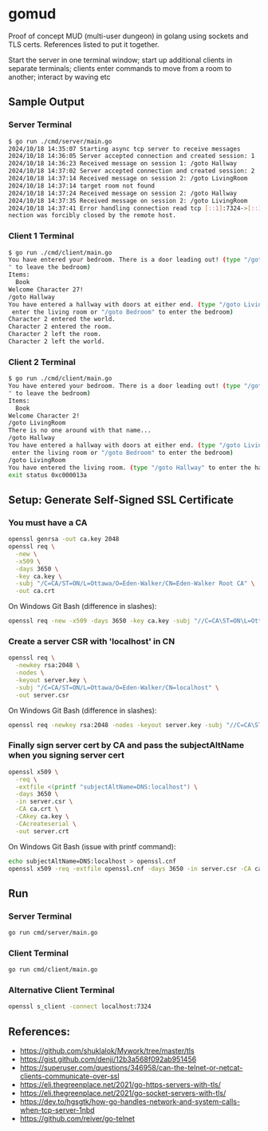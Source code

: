 # gomud

Proof of concept MUD (multi-user dungeon) in golang using sockets and TLS certs. References listed to put it together.

Start the server in one terminal window; start up additional clients in separate terminals; clients enter commands to move from a room to another; interact by waving etc

## Sample Output

### Server Terminal
```bash
$ go run ./cmd/server/main.go
2024/10/18 14:35:07 Starting async tcp server to receive messages
2024/10/18 14:36:05 Server accepted connection and created session: 1
2024/10/18 14:36:23 Received message on session 1: /goto Hallway
2024/10/18 14:37:02 Server accepted connection and created session: 2
2024/10/18 14:37:14 Received message on session 2: /goto LivingRoom
2024/10/18 14:37:14 target room not found
2024/10/18 14:37:24 Received message on session 2: /goto Hallway
2024/10/18 14:37:35 Received message on session 2: /goto LivingRoom
2024/10/18 14:37:41 Error handling connection read tcp [::1]:7324->[::1]:52099: wsarecv: An existing con
nection was forcibly closed by the remote host.
```

### Client 1 Terminal
```bash
$ go run ./cmd/client/main.go
You have entered your bedroom. There is a door leading out! (type "/goto Hallway
" to leave the bedroom)
Items:
  Book
Welcome Character 27!
/goto Hallway
You have entered a hallway with doors at either end. (type "/goto LivingRoom" to
 enter the living room or "/goto Bedroom" to enter the bedroom)
Character 2 entered the world.
Character 2 entered the room.
Character 2 left the room.
Character 2 left the world.
```

### Client 2 Terminal
```bash
$ go run ./cmd/client/main.go
You have entered your bedroom. There is a door leading out! (type "/goto Hallway
" to leave the bedroom)
Items:
  Book
Welcome Character 2!
/goto LivingRoom
There is no one around with that name...
/goto Hallway
You have entered a hallway with doors at either end. (type "/goto LivingRoom" to
 enter the living room or "/goto Bedroom" to enter the bedroom)
/goto LivingRoom
You have entered the living room. (type "/goto Hallway" to enter the hallway)
exit status 0xc000013a
```

## Setup: Generate Self-Signed SSL Certificate

### You must have a CA
```bash
openssl genrsa -out ca.key 2048
openssl req \
  -new \
  -x509 \
  -days 3650 \
  -key ca.key \
  -subj "/C=CA/ST=ON/L=Ottawa/O=Eden-Walker/CN=Eden-Walker Root CA" \
  -out ca.crt
```

On Windows Git Bash (difference in slashes):
```bash
openssl req -new -x509 -days 3650 -key ca.key -subj "//C=CA\ST=ON\L=Ottawa\O=Eden-Walker\CN=Eden-Walker Root CA" -out ca.crt
```

### Create a server CSR with 'localhost' in CN
```bash
openssl req \
  -newkey rsa:2048 \
  -nodes \
  -keyout server.key \
  -subj "/C=CA/ST=ON/L=Ottawa/O=Eden-Walker/CN=localhost" \
  -out server.csr
```

On Windows Git Bash (difference in slashes):
```bash
openssl req -newkey rsa:2048 -nodes -keyout server.key -subj "//C=CA\ST=ON\L=Ottawa\O=Eden-Walker\CN=localhost" -out server.csr
```

### Finally sign server cert by CA and pass the subjectAltName when you signing server cert
```bash
openssl x509 \
  -req \
  -extfile <(printf "subjectAltName=DNS:localhost") \
  -days 3650 \
  -in server.csr \
  -CA ca.crt \
  -CAkey ca.key \
  -CAcreateserial \
  -out server.crt
```

On Windows Git Bash (issue with printf command):
```bash
echo subjectAltName=DNS:localhost > openssl.cnf
openssl x509 -req -extfile openssl.cnf -days 3650 -in server.csr -CA ca.crt -CAkey ca.key -CAcreateserial -out server.crt
```

## Run

### Server Terminal
```bash
go run cmd/server/main.go
```

### Client Terminal
```bash
go run cmd/client/main.go
```

### Alternative Client Terminal
```bash
openssl s_client -connect localhost:7324
```

## References:
* https://github.com/shuklalok/Mywork/tree/master/tls
* https://gist.github.com/denji/12b3a568f092ab951456
* https://superuser.com/questions/346958/can-the-telnet-or-netcat-clients-communicate-over-ssl
* https://eli.thegreenplace.net/2021/go-https-servers-with-tls/
* https://eli.thegreenplace.net/2021/go-socket-servers-with-tls/
* https://dev.to/hgsgtk/how-go-handles-network-and-system-calls-when-tcp-server-1nbd
* https://github.com/reiver/go-telnet
